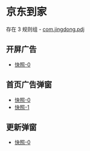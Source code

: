 # 京东到家

存在 3 规则组 - [com.jingdong.pdj](/src/apps/com.jingdong.pdj.ts)

## 开屏广告

- [快照-0](https://i.gkd.li/import/import/13293044)

## 首页广告弹窗

- [快照-0](https://i.gkd.li/import/import/13217796)
- [快照-1](https://i.gkd.li/import/import/13223282)

## 更新弹窗

- [快照-0](https://i.gkd.li/import/import/13217634)
